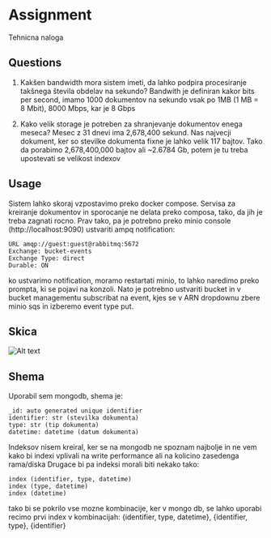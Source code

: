 # Assignment

Tehnicna naloga

## Questions
1. Kakšen bandwidth mora sistem imeti, da lahko podpira procesiranje takšnega števila
obdelav na sekundo?
Bandwith je definiran kakor bits per second, imamo 1000 dokumentov na sekundo vsak po 1MB (1 MB = 8 Mbit), 8000 Mbps, kar je 8 Gbps

2. Kako velik storage je potreben za shranjevanje dokumentov enega meseca?
Mesec z 31 dnevi ima 2,678,400 sekund. Nas najvecji dokument, ker so stevilke dokumenta fixne je lahko velik 117 bajtov. Tako da porabimo 2,678,400,000 bajtov ali ~2.6784 Gb, potem je tu treba upostevati se velikost indexov

## Usage

Sistem lahko skoraj vzpostavimo preko docker compose. Servisa za kreiranje dokumentov in sporocanje ne delata preko composa, tako, da jih je treba zagnati rocno.
Prav tako, pa je potrebno preko minio console (http://localhost:9090) ustvariti ampq notification:
```code
URL amqp://guest:guest@rabbitmq:5672
Exchange: bucket-events
Exchange Type: direct
Durable: ON
```

ko ustvarimo notification, moramo restartati minio, to lahko naredimo preko prompta, ki se pojavi na konzoli.
Nato je potrebno ustvariti bucket in v bucket managementu subscribat na event, kjes se v ARN dropdownu zbere minio sqs in izberemo event type put.

## Skica
![Alt text](./skica.jpg)

## Shema
Uporabil sem mongodb, shema je:
```code
_id: auto generated unique identifier
identifier: str (stevilka dokumenta)
type: str (tip dokumenta)
datetime: datetime (datum dokumenta)
```

Indeksov nisem kreiral, ker se na mongodb ne spoznam najbolje in ne vem kako bi indexi vplivali na write performance ali na kolicino zasedenga rama/diska
Drugace bi pa indeksi morali biti nekako tako:
```code
index (identifier, type, datetime)
index (type, datetime)
index (datetime)
```

tako bi se pokrilo vse mozne kombinacije, ker v mongo db, se lahko uporabi recimo prvi index v kombinacijah: {identifier, type, datetime}, {identifier, type}, {identifier}
